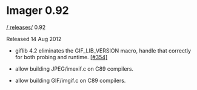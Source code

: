 # Imager 0.92

[ / ](..) [releases/](./) 0.92

Released 14 Aug 2012

 - giflib 4.2 eliminates the GIF_LIB_VERSION macro, handle that correctly for both probing and runtime. [[#354]](https://github.com/tonycoz/imager/issues/354)

 - allow building JPEG/imexif.c on C89 compilers.

 - allow building GIF/imgif.c on C89 compilers.